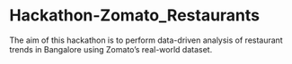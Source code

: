 # Hackathon-Zomato_Restaurants
The aim of this hackathon is to perform data-driven analysis of restaurant trends in Bangalore using Zomato’s real-world dataset. 
